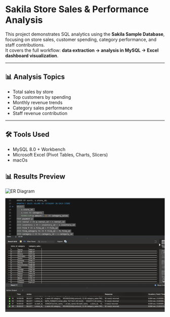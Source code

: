 # Sakila Store Sales & Performance Analysis

This project demonstrates SQL analytics using the **Sakila Sample Database**, focusing on store sales, customer spending, category performance, and staff contributions.  
It covers the full workflow: **data extraction → analysis in MySQL → Excel dashboard visualization**.

---

## 📊 Analysis Topics
- Total sales by store
- Top customers by spending
- Monthly revenue trends
- Category sales performance
- Staff revenue contribution

---

## 🛠 Tools Used
- MySQL 8.0 + Workbench
- Microsoft Excel (Pivot Tables, Charts, Slicers)
- macOs

## 📊 Results Preview

![ER Diagram](../Images/Sakila_er_diagram.png)

![Query Example](../Images/Sakila_query_execution_example.png)

